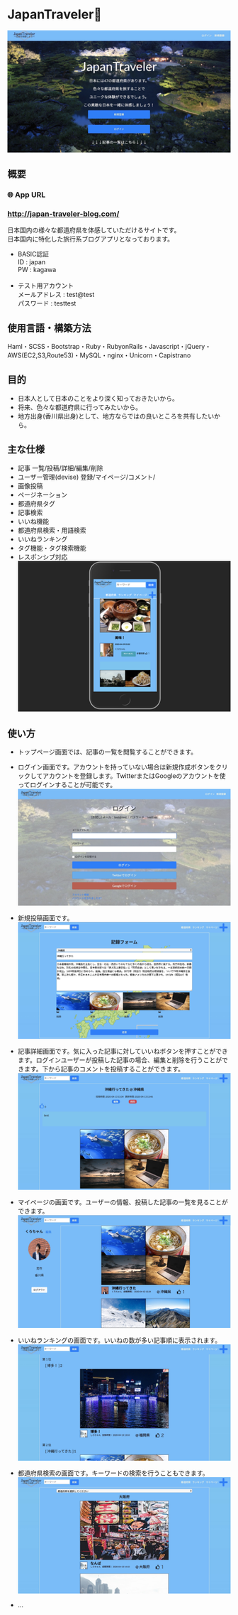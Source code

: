 # JapanTraveler:japan:
![personal1.jpg](./readme_images/personal1.jpg)
## 概要
### 🌐  App URL
### **http://japan-traveler-blog.com/**
日本国内の様々な都道府県を体感していただけるサイトです。<br>
日本国内に特化した旅行系ブログアプリとなっております。<br>
* BASIC認証<br>
ID : japan<br>
PW : kagawa<br><br>
* テスト用アカウント<br>
メールアドレス : test@test<br>
パスワード : testtest 

## 使用言語・構築方法<br>
Haml・SCSS・Bootstrap・Ruby・RubyonRails・Javascript・jQuery・AWS(EC2,S3,Route53)・MySQL・nginx・Unicorn・Capistrano

## 目的
* 日本人として日本のことをより深く知っておきたいから。<br>
* 将来、色々な都道府県に行ってみたいから。<br>
* 地方出身(香川県出身)として、地方ならではの良いところを共有したいから。<br>

## 主な仕様
* 記事 一覧/投稿/詳細/編集/削除<br>
* ユーザー管理(devise) 登録/マイページ/コメント/<br>
* 画像投稿<br>
* ページネーション<br>
* 都道府県タグ<br>
* 記事検索<br>
* いいね機能<br>
* 都道府県検索・用語検索<br>
* いいねランキング<br>
* タグ機能・タグ検索機能<br>
* レスポンシブ対応<br>
![personal2.jpg](./readme_images/personal10.jpg)
## 使い方
* トップページ画面では、記事の一覧を閲覧することができます。<br>
* ログイン画面です。アカウントを持っていない場合は新規作成ボタンをクリックしてアカウントを登録します。TwitterまたはGoogleのアカウントを使ってログインすることが可能です。<br>
![personal2.jpg](./readme_images/personal2.jpg)
* 新規投稿画面です。<br>
![personal3.jpg](./readme_images/personal3.jpg)
* 記事詳細画面です。気に入った記事に対していいねボタンを押すことができます。ログインユーザーが投稿した記事の場合、編集と削除を行うことができます。下から記事のコメントを投稿することができます。<br>
![personal6.jpg](./readme_images/personal6.jpg)
* マイページの画面です。ユーザーの情報、投稿した記事の一覧を見ることができます。<br>
![personal7.jpg](./readme_images/personal7.jpg)
* いいねランキングの画面です。いいねの数が多い記事順に表示されます。<br>
![personal8.jpg](./readme_images/personal8.jpg)
* 都道府県検索の画面です。キーワードの検索を行うこともできます。<br>
![personal9.jpg](./readme_images/personal9.jpg)

* ...
